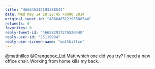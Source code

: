 ```yaml
---
title: "466646312193388544"
date: Wed May 14 18:28:45 +0000 2014
original-tweet-id: "466646312193388544"
retweets: 0
favorites: 0
reply-tweet-id: "466582917276520448"
reply-user-id: "25119934"
reply-user-screen-name: "matthillco"
---
```

<a href="https://twitter.com/matthillco">@matthillco</a> <a href="https://twitter.com/Orangebox_Ltd">@Orangebox_Ltd</a> Matt which one did you try? I need a new office chair. Working from home kills my back.
